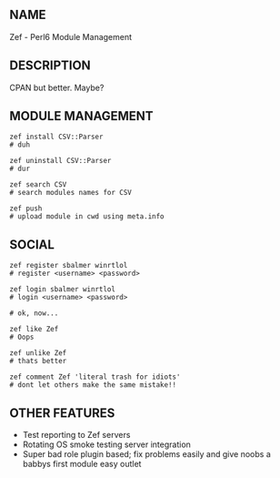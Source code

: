 ## NAME

Zef - Perl6 Module Management

## DESCRIPTION

CPAN but better. Maybe?

## MODULE MANAGEMENT

    zef install CSV::Parser
    # duh

    zef uninstall CSV::Parser
    # dur

    zef search CSV
    # search modules names for CSV

    zef push
    # upload module in cwd using meta.info

## SOCIAL

    zef register sbalmer winrtlol
    # register <username> <password>

    zef login sbalmer winrtlol
    # login <username> <password>

    # ok, now...

    zef like Zef
    # Oops

    zef unlike Zef
    # thats better

    zef comment Zef 'literal trash for idiots'
    # dont let others make the same mistake!!

## OTHER FEATURES

 * Test reporting to Zef servers
 * Rotating OS smoke testing server integration
 * Super bad role plugin based; fix problems easily 
   and give noobs a babbys first module easy outlet
